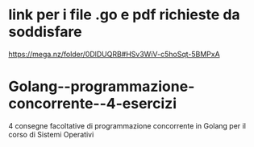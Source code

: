 # link per i file .go e pdf richieste da soddisfare
https://mega.nz/folder/0DlDUQRB#HSv3WiV-c5hoSqt-5BMPxA
# Golang--programmazione-concorrente--4-esercizi
4 consegne facoltative di programmazione concorrente in Golang per il corso di Sistemi Operativi
